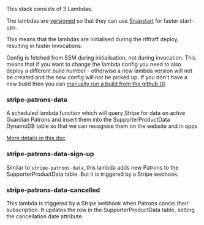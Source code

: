 This stack consists of 3 Lambdas.

The lambdas are [versioned](https://docs.aws.amazon.com/lambda/latest/dg/configuration-versions.html) so that they can use [Snapstart](https://aws.amazon.com/about-aws/whats-new/2022/11/aws-lambda-snapstart-java-functions/) for faster start-ups.

This means that the lambdas are initialised during the riffraff deploy, resulting in faster invocations.

Config is fetched from SSM during initialisation, not during invocation. This means that if you want to change the lambda config you need to also deploy a different build number - otherwise a new lambda version will not be created and the new config will not be picked up. If you don't have a new build then you can [manually run a build from the github UI](https://docs.github.com/en/actions/using-workflows/manually-running-a-workflow).

### stripe-patrons-data

A scheduled lambda function which will query Stripe for data on active Guardian Patrons and insert them into the SupporterProductData DynamoDB table
so that we can recognise them on the website and in apps

[More details in this doc](https://docs.google.com/document/d/1uOfEzWhuxi41AafGBMgpu1qyuaCuDGQgM4ME8RU-SuM/edit#heading=h.cgpgefrcf8au)

### stripe-patrons-data-sign-up

Similar to `stripe-patrons-data`, this lambda adds new Patrons to the SupporterProductData table. But it is triggered by a Stripe webhook.

### stripe-patrons-data-cancelled

This lambda is triggered by a Stripe webhook when Patrons cancel their subscription. It updates the row in the SupporterProductData table, setting the cancellation date attribute.
